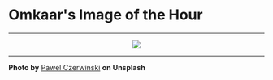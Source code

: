 # Omkaar's Image of the Hour

---

<div align="center">

<a href="https://unsplash.com/photos/a-close-up-of-a-white-object-on-a-white-surface-H-GYzI1q8UU">
  <img src="https://images.unsplash.com/photo-1739179418349-f62f722d7e27?crop=entropy&cs=tinysrgb&fit=max&fm=jpg&ixid=M3w3NjA2Nzh8MHwxfHJhbmRvbXx8fHx8fHx8fDE3NDkyMTM1NTV8&ixlib=rb-4.1.0&q=80&w=1080" style="max-width:100%; height:auto;">
</a>



</div>

---

**Photo by** [Pawel Czerwinski](https://unsplash.com/@pawel_czerwinski) **on Unsplash**
